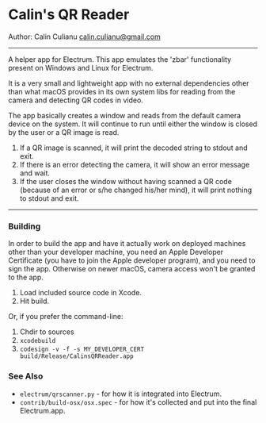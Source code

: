 # Calin's QR Reader

Author: Calin Culianu <calin.culianu@gmail.com>

---

A helper app for Electrum. This app emulates the 'zbar' functionality present on Windows and Linux for Electrum.

It is a very small and lightweight app with no external dependencies other than what macOS provides in its own system libs for
reading from the camera and detecting QR codes in video.

The app basically creates a window and reads from the default camera device on the system. It will continue to run until either
the window is closed by the user or a QR image is read.

1. If a QR image is scanned, it will print the decoded string to stdout and exit.
2. If there is an error detecting the camera, it will show an error message and wait.
3. If the user closes the window without having scanned a QR code (because of an error or s/he changed his/her mind),
it will print nothing to stdout and exit.

---

### Building

In order to build the app and have it actually work on deployed machines other than your developer machine, you need an Apple Developer Certificate (you have to join the Apple developer program), and you need to sign the app. Otherwise on newer macOS, camera access won't be granted to the app.

1. Load included source code in Xcode.
2. Hit build.

Or, if you prefer the command-line:

1. Chdir to sources
2. `xcodebuild`
3. `codesign -v -f -s MY_DEVELOPER_CERT build/Release/CalinsQRReader.app`


### See Also

- `electrum/qrscanner.py` - for how it is integrated into Electrum.
- `contrib/build-osx/osx.spec` - for how it's collected and put into the final Electrum.app.
